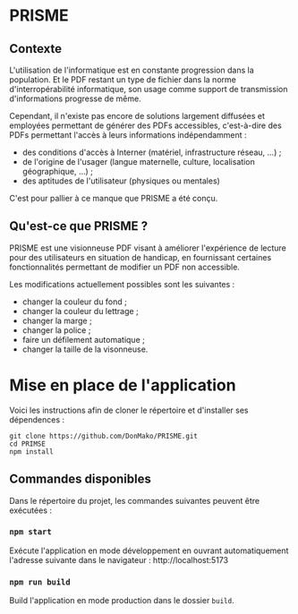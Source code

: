 # PRISME

## Contexte

L'utilisation de l'informatique est en constante progression dans la population. Et le PDF restant un type de fichier dans la norme d'interropérabilité informatique, son usage comme support de transmission d'informations progresse de même.

Cependant, il n'existe pas encore de solutions largement diffusées et employées permettant de générer des PDFs accessibles, c'est-à-dire des PDFs permettant l'accès à leurs informations indépendamment :
- des conditions d'accès à Interner (matériel, infrastructure réseau, ...) ;
- de l'origine de l'usager (langue maternelle, culture, localisation géographique, ...) ;
- des aptitudes de l'utilisateur (physiques ou mentales)

C'est pour pallier à ce manque que PRISME a été conçu.

## Qu'est-ce que PRISME ?

PRISME est une visionneuse PDF visant à améliorer l'expérience de lecture pour des utilisateurs en situation de handicap, en fournissant certaines fonctionnalités permettant de modifier un PDF non accessible.

Les modifications actuellement possibles sont les suivantes :
- changer la couleur du fond ;
- changer la couleur du lettrage ;
- changer la marge ;
- changer la police ;
- faire un défilement automatique ;
- changer la taille de la visonneuse. 

# Mise en place de l'application

Voici les instructions afin de cloner le répertoire et d'installer ses dépendences :
```
git clone https://github.com/DonMako/PRISME.git
cd PRIMSE
npm install
```

## Commandes disponibles 

Dans le répertoire du projet, les commandes suivantes peuvent être exécutées :

### `npm start`

Exécute l'application en mode développement en ouvrant automatiquement l'adresse suivante dans le navigateur : http://localhost:5173

### `npm run build`

Build l'application en mode production dans le dossier `build`.
